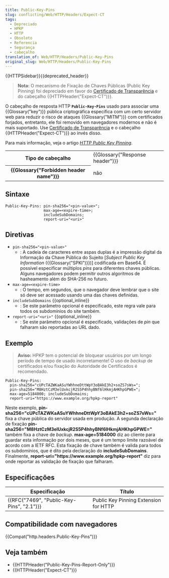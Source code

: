 ```yaml
---
title: Public-Key-Pins
slug: conflicting/Web/HTTP/Headers/Expect-CT
tags:
  - Depreciado
  - HPKP
  - HTTP
  - Obsoleto
  - Referencia
  - Segurança
  - cabeçalho
translation_of: Web/HTTP/Headers/Public-Key-Pins
original_slug: Web/HTTP/Headers/Public-Key-Pins
---
```

{{HTTPSidebar}}{{deprecated_header}}

> **Nota:** O mecanismo de Fixação de Chaves Públicas (Public Key Pinning) foi depreciado em favor do [Certificado de Transparência](/pt-BR/docs/Web/Security/Certificate_Transparency) e do cabeçalho {{HTTPHeader("Expect-CT")}}.

O cabeçalho de resposta HTTP **`Public-Key-Pins`** usado para associar uma {{Glossary("key")}} pública criptográfica especifica com um certo servidor web para reduzir o risco de ataques {{Glossary("MITM")}} com certificados forjados, entretanto, ele foi removido em navegadores modernos e não é mais suportado. Use [Certificado de Transparência](/pt-BR/docs/Web/Security/Certificate_Transparency) e o cabeçalho {{HTTPHeader("Expect-CT")}} ao invés disso.

Para mais informação, veja o artigo _[HTTP Public Key Pinning](/pt-BR/docs/Web/HTTP/Public_Key_Pinning)_.

<table class="properties">
  <tbody>
    <tr>
      <th scope="row">Tipo de cabeçalho</th>
      <td>{{Glossary("Response header")}}</td>
    </tr>
    <tr>
      <th scope="row">{{Glossary("Forbidden header name")}}</th>
      <td>não</td>
    </tr>
  </tbody>
</table>

## Sintaxe

```
Public-Key-Pins: pin-sha256="<pin-value>";
                 max-age=<expire-time>;
                 includeSubDomains;
                 report-uri="<uri>"
```

## Diretivas

- `pin-sha256="<pin-value>"`
  - : A cadeia de caracteres entre aspas duplas é a impressão digital da Informação da Chave Pública do Sujeito \[_Subject Public Key Information_ ({{Glossary("SPKI")}})] codificada em Base64. É possível especificar múltiplos _pins_ para diferentes chaves públicas. Alguns navegadores podem permitir outros algoritmos de hasheamento além do SHA-256 no futuro.
- `max-age=<expire-time>`
  - : O tempo, em segundos, que o navegador deve lembrar que o site só deve ser acessado usando uma das chaves definidas.
- `includeSubDomains` {{optional_inline}}
  - : Se este parâmetro opcional é especificado, este regra vale para todos os subdomínios do site também.
- `report-uri="<uri>"` {{optional_inline}}
  - : Se este parâmetro opcional é especificado, validações de _pin_ que falharam são reportadas ao URL dado.

## Exemplo

> **Aviso:** HPKP tem o potencial de bloquear usuários por um longo período de tempo de usado incorretamente! O uso de _backup_ de certificados e/ou fixação do Autoridade de Certificados é recomendado.

```
Public-Key-Pins:
  pin-sha256="cUPcTAZWKaASuYWhhneDttWpY3oBAkE3h2+soZS7sWs=";
  pin-sha256="M8HztCzM3elUxkcjR2S5P4hhyBNf6lHkmjAHKhpGPWE=";
  max-age=5184000; includeSubDomains;
  report-uri="https://www.example.org/hpkp-report"
```

Neste exemplo, **pin-sha256="cUPcTAZWKaASuYWhhneDttWpY3oBAkE3h2+soZS7sWs="** fixa a chave pública do servidor usada em produção. A segunda declaração de fixação **pin-sha256="M8HztCzM3elUxkcjR2S5P4hhyBNf6lHkmjAHKhpGPWE="** também fixa a chave de _backup_. **max-age=5184000** diz ao cliente para guardar esta informação por dois meses, que é um tempo limite razoável de acordo com a IETF RFC. Esta fixação de chave também é valida para todos os subdomínios, que é dito pela declaração do **includeSubDomains**. Finalmente, **report-uri="https\://www\.example.org/hpkp-report"** diz para onde reportar as validação de fixação que falharam.

## Especificações

| Especificação                                            | Título                                |
| -------------------------------------------------------- | ------------------------------------- |
| {{RFC("7469", "Public-Key-Pins", "2.1")}} | Public Key Pinning Extension for HTTP |

## Compatibilidade com navegadores

{{Compat("http.headers.Public-Key-Pins")}}

## Veja também

- {{HTTPHeader("Public-Key-Pins-Report-Only")}}
- {{HTTPHeader("Expect-CT")}}
